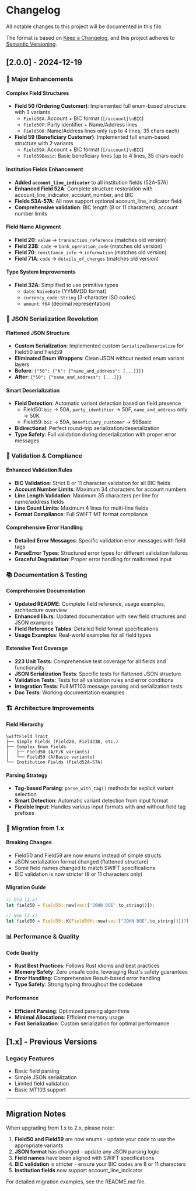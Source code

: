 # Changelog

All notable changes to this project will be documented in this file.

The format is based on [Keep a Changelog](https://keepachangelog.com/en/1.0.0/),
and this project adheres to [Semantic Versioning](https://semver.org/spec/v2.0.0.html).

## [2.0.0] - 2024-12-19

### 🚀 Major Enhancements

#### Complex Field Structures
- **Field 50 (Ordering Customer)**: Implemented full enum-based structure with 3 variants
  - `Field50A`: Account + BIC format (`[/account]\nBIC`)
  - `Field50F`: Party identifier + Name/Address lines
  - `Field50K`: Name/Address lines only (up to 4 lines, 35 chars each)
- **Field 59 (Beneficiary Customer)**: Implemented full enum-based structure with 2 variants
  - `Field59A`: Account + BIC format (`[/account]\nBIC`)
  - `Field59Basic`: Basic beneficiary lines (up to 4 lines, 35 chars each)

#### Institution Fields Enhancement
- **Added `account_line_indicator`** to all institution fields (52A-57A)
- **Enhanced Field 52A**: Complete structure restoration with account_line_indicator, account_number, and BIC
- **Fields 53A-57A**: All now support optional account_line_indicator field
- **Comprehensive validation**: BIC length (8 or 11 characters), account number limits

#### Field Name Alignment
- **Field 20**: `value` → `transaction_reference` (matches old version)
- **Field 23B**: `code` → `bank_operation_code` (matches old version)
- **Field 70**: `remittance_info` → `information` (matches old version)
- **Field 71A**: `code` → `details_of_charges` (matches old version)

#### Type System Improvements
- **Field 32A**: Simplified to use primitive types
  - `date`: `NaiveDate` (YYMMDD format)
  - `currency_code`: `String` (3-character ISO codes)
  - `amount`: `f64` (decimal representation)

### 🎨 JSON Serialization Revolution

#### Flattened JSON Structure
- **Custom Serialization**: Implemented custom `Serialize`/`Deserialize` for Field50 and Field59
- **Eliminated Enum Wrappers**: Clean JSON without nested enum variant layers
- **Before**: `{"50": {"K": {"name_and_address": [...]}}}`
- **After**: `{"50": {"name_and_address": [...]}}`

#### Smart Deserialization
- **Field Detection**: Automatic variant detection based on field presence
  - Field50: `bic` → 50A, `party_identifier` → 50F, `name_and_address` only → 50K
  - Field59: `bic` → 59A, `beneficiary_customer` → 59Basic
- **Bidirectional**: Perfect round-trip serialization/deserialization
- **Type Safety**: Full validation during deserialization with proper error messages

### 🔧 Validation & Compliance

#### Enhanced Validation Rules
- **BIC Validation**: Strict 8 or 11 character validation for all BIC fields
- **Account Number Limits**: Maximum 34 characters for account numbers
- **Line Length Validation**: Maximum 35 characters per line for name/address fields
- **Line Count Limits**: Maximum 4 lines for multi-line fields
- **Format Compliance**: Full SWIFT MT format compliance

#### Comprehensive Error Handling
- **Detailed Error Messages**: Specific validation error messages with field tags
- **ParseError Types**: Structured error types for different validation failures
- **Graceful Degradation**: Proper error handling for malformed input

### 📚 Documentation & Testing

#### Comprehensive Documentation
- **Updated README**: Complete field reference, usage examples, architecture overview
- **Enhanced lib.rs**: Updated documentation with new field structures and JSON examples
- **Field Reference Tables**: Detailed field format specifications
- **Usage Examples**: Real-world examples for all field types

#### Extensive Test Coverage
- **223 Unit Tests**: Comprehensive test coverage for all fields and functionality
- **JSON Serialization Tests**: Specific tests for flattened JSON structure
- **Validation Tests**: Tests for all validation rules and error conditions
- **Integration Tests**: Full MT103 message parsing and serialization tests
- **Doc Tests**: Working documentation examples

### 🏗️ Architecture Improvements

#### Field Hierarchy
```
SwiftField Trait
├── Simple Fields (Field20, Field23B, etc.)
├── Complex Enum Fields
│   ├── Field50 (A/F/K variants)
│   └── Field59 (A/Basic variants)
└── Institution Fields (Field52A-57A)
```

#### Parsing Strategy
- **Tag-based Parsing**: `parse_with_tag()` methods for explicit variant selection
- **Smart Detection**: Automatic variant detection from input format
- **Flexible Input**: Handles various input formats with and without field tag prefixes

### 🔄 Migration from 1.x

#### Breaking Changes
- Field50 and Field59 are now enums instead of simple structs
- JSON serialization format changed (flattened structure)
- Some field names changed to match SWIFT specifications
- BIC validation is now stricter (8 or 11 characters only)

#### Migration Guide
```rust
// Old (1.x)
let field50 = Field50::new(vec!["JOHN DOE".to_string()]);

// New (2.x)
let field50 = Field50::K(Field50K::new(vec!["JOHN DOE".to_string()])?);
```

### 📊 Performance & Quality

#### Code Quality
- **Rust Best Practices**: Follows Rust idioms and best practices
- **Memory Safety**: Zero unsafe code, leveraging Rust's safety guarantees
- **Error Handling**: Comprehensive Result-based error handling
- **Type Safety**: Strong typing throughout the codebase

#### Performance
- **Efficient Parsing**: Optimized parsing algorithms
- **Minimal Allocations**: Efficient memory usage
- **Fast Serialization**: Custom serialization for optimal performance

## [1.x] - Previous Versions

### Legacy Features
- Basic field parsing
- Simple JSON serialization
- Limited field validation
- Basic MT103 support

---

## Migration Notes

When upgrading from 1.x to 2.x, please note:

1. **Field50 and Field59** are now enums - update your code to use the appropriate variants
2. **JSON format** has changed - update any JSON parsing logic
3. **Field names** have been aligned with SWIFT specifications
4. **BIC validation** is stricter - ensure your BIC codes are 8 or 11 characters
5. **Institution fields** now support account_line_indicator

For detailed migration examples, see the README.md file. 